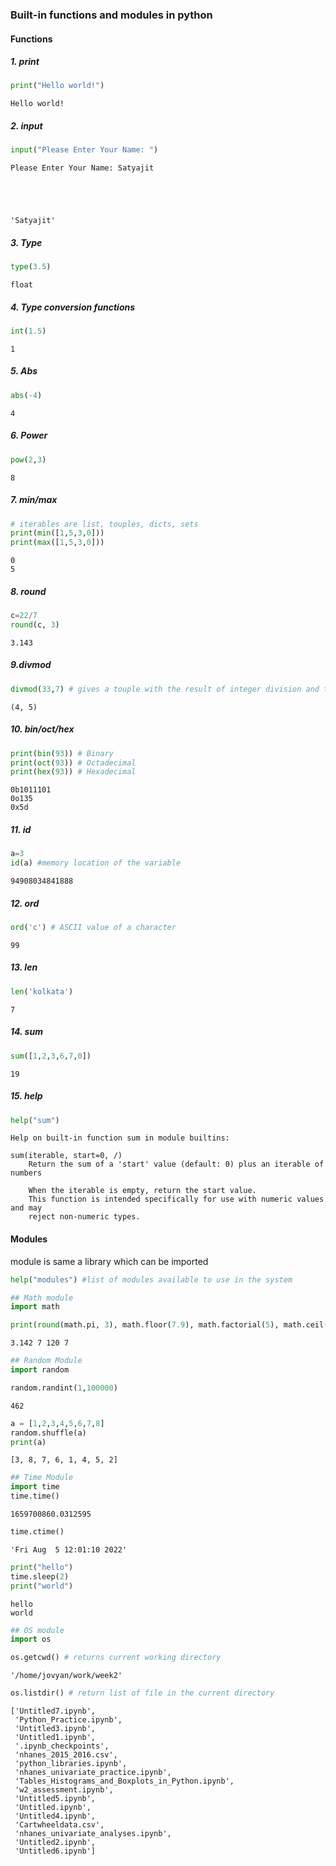 
### Built-in functions and modules in python

#### Functions
##### 1. print


```python
print("Hello world!")
```

    Hello world!


##### 2. input


```python
input("Please Enter Your Name: ")
```

    Please Enter Your Name: Satyajit





    'Satyajit'



##### 3. Type


```python
type(3.5)
```




    float



##### 4. Type conversion functions


```python
int(1.5)
```




    1



##### 5. Abs


```python
abs(-4)
```




    4



##### 6. Power


```python
pow(2,3)
```




    8



##### 7. min/max


```python
# iterables are list, touples, dicts, sets
print(min([1,5,3,0]))
print(max([1,5,3,0]))
```

    0
    5


##### 8. round


```python
c=22/7
round(c, 3)
```




    3.143



##### 9.divmod


```python
divmod(33,7) # gives a touple with the result of integer division and the reminder
```




    (4, 5)



##### 10. bin/oct/hex


```python
print(bin(93)) # Binary
print(oct(93)) # Octadecimal
print(hex(93)) # Hexadecimal
```

    0b1011101
    0o135
    0x5d


##### 11. id


```python
a=3
id(a) #memory location of the variable
```




    94908034841888



##### 12. ord


```python
ord('c') # ASCII value of a character
```




    99



##### 13. len


```python
len('kolkata')
```




    7



##### 14. sum


```python
sum([1,2,3,6,7,0])
```




    19



##### 15. help


```python
help("sum")
```

    Help on built-in function sum in module builtins:
    
    sum(iterable, start=0, /)
        Return the sum of a 'start' value (default: 0) plus an iterable of numbers
        
        When the iterable is empty, return the start value.
        This function is intended specifically for use with numeric values and may
        reject non-numeric types.
    


#### Modules
module is same a library which can be imported


```python
help("modules") #list of modules available to use in the system
```


```python
## Math module
import math
```


```python
print(round(math.pi, 3), math.floor(7.9), math.factorial(5), math.ceil(6.3))
```

    3.142 7 120 7



```python
## Random Module
import random
```


```python
random.randint(1,100000)
```




    462




```python
a = [1,2,3,4,5,6,7,8]
random.shuffle(a)
print(a)
```

    [3, 8, 7, 6, 1, 4, 5, 2]



```python
## Time Module
import time
time.time()
```




    1659700860.0312595




```python
time.ctime()
```




    'Fri Aug  5 12:01:10 2022'




```python
print("hello")
time.sleep(2)
print("world")
```

    hello
    world



```python
## OS module
import os
```


```python
os.getcwd() # returns current working directory
```




    '/home/jovyan/work/week2'




```python
os.listdir() # return list of file in the current directory
```




    ['Untitled7.ipynb',
     'Python_Practice.ipynb',
     'Untitled3.ipynb',
     'Untitled1.ipynb',
     '.ipynb_checkpoints',
     'nhanes_2015_2016.csv',
     'python_libraries.ipynb',
     'nhanes_univariate_practice.ipynb',
     'Tables_Histograms_and_Boxplots_in_Python.ipynb',
     'w2_assessment.ipynb',
     'Untitled5.ipynb',
     'Untitled.ipynb',
     'Untitled4.ipynb',
     'Cartwheeldata.csv',
     'nhanes_univariate_analyses.ipynb',
     'Untitled2.ipynb',
     'Untitled6.ipynb']


